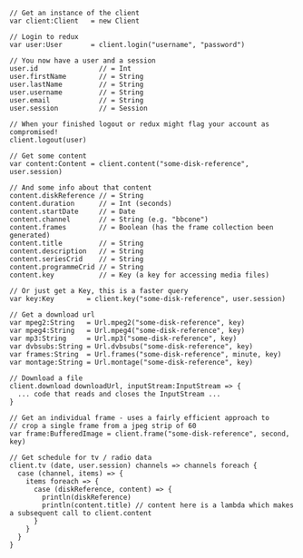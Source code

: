 
    // Get an instance of the client
    var client:Client   = new Client

    // Login to redux
    var user:User       = client.login("username", "password")

    // You now have a user and a session
    user.id               // = Int
    user.firstName        // = String
    user.lastName         // = String
    user.username         // = String
    user.email            // = String
    user.session          // = Session

    // When your finished logout or redux might flag your account as compromised!
    client.logout(user)

    // Get some content
    var content:Content = client.content("some-disk-reference", user.session)

    // And some info about that content
    content.diskReference // = String
    content.duration      // = Int (seconds)
    content.startDate     // = Date
    content.channel       // = String (e.g. "bbcone")
    content.frames        // = Boolean (has the frame collection been generated)
    content.title         // = String
    content.description   // = String
    content.seriesCrid    // = String
    content.programmeCrid // = String
    content.key           // = Key (a key for accessing media files)

    // Or just get a Key, this is a faster query
    var key:Key        = client.key("some-disk-reference", user.session)

    // Get a download url
    var mpeg2:String   = Url.mpeg2("some-disk-reference", key)
    var mpeg4:String   = Url.mpeg4("some-disk-reference", key)
    var mp3:String     = Url.mp3("some-disk-reference", key)
    var dvbsubs:String = Url.dvbsubs("some-disk-reference", key)
    var frames:String  = Url.frames("some-disk-reference", minute, key)
    var montage:String = Url.montage("some-disk-reference", key)

    // Download a file
    client.download downloadUrl, inputStream:InputStream => {
      ... code that reads and closes the InputStream ...
    }

    // Get an individual frame - uses a fairly efficient approach to
    // crop a single frame from a jpeg strip of 60
    var frame:BufferedImage = client.frame("some-disk-reference", second, key)

    // Get schedule for tv / radio data
    client.tv (date, user.session) channels => channels foreach {
      case (channel, items) => {
        items foreach => {
          case (diskReference, content) => {
            println(diskReference)
            println(content.title) // content here is a lambda which makes a subsequent call to client.content
          }
        }
      }
    }


